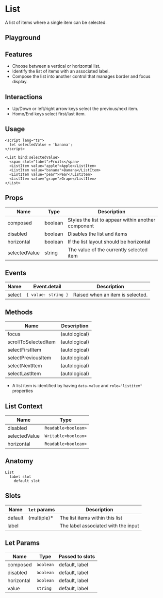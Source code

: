 <script>
    import Playground from './ListPlayground.svelte';
</script>

# List

A list of items where a single item can be selected.

## Playground

<Playground />

## Features

- Choose between a vertical or horizontal list.
- Identify the list of items with an associated label.
- Compose the list into another control that manages border and focus display.

## Interactions

- Up/Down or left/right arrow keys select the previous/next item.
- Home/End keys select first/last item.

## Usage

```svelte
<script lang="ts">
  let selectedValue = 'banana';
</script>

<List bind:selectedValue>
  <span slot="label">Fruits</span>
  <ListItem value="apple">Apple</ListItem>
  <ListItem value="banana">Banana</ListItem>
  <ListItem value="pear">Pear</ListItem>
  <ListItem value="grape">Grape</ListItem>
</List>
```

## Props

| Name          | Type    | Description                                        |
| ------------- | ------- | -------------------------------------------------- |
| composed      | boolean | Styles the list to appear within another component |
| disabled      | boolean | Disables the list and items                        |
| horizontal    | boolean | If the list layout should be horizontal            |
| selectedValue | string  | The value of the currently selected item           |

## Events

| Name   | Event.detail        | Description                      |
| ------ | ------------------- | -------------------------------- |
| select | `{ value: string }` | Raised when an item is selected. |

## Methods

| Name                 | Description   |
| -------------------- | ------------- |
| focus                | (autological) |
| scrollToSelectedItem | (autological) |
| selectFirstItem      | (autological) |
| selectPreviousItem   | (autological) |
| selectNextItem       | (autological) |
| selectLastItem       | (autological) |

- A list item is identified by having `data-value` and `role="listitem"` properties

## List Context

| Name          | Type                |
| ------------- | ------------------- |
| disabled      | `Readable<boolean>` |
| selectedValue | `Writable<boolean>` |
| horizontal    | `Readable<boolean>` |

## Anatomy

```
List
  label slot
    default slot
```

## Slots

| Name    | `let` params | Description                         |
| ------- | ------------ | ----------------------------------- |
| default | (multiple)\* | The list items within this list     |
| label   |              | The label associated with the input |

## Let Params

| Name       | Type      | Passed to slots |
| ---------- | --------- | --------------- |
| composed   | `boolean` | default, label  |
| disabled   | `boolean` | default, label  |
| horizontal | `boolean` | default, label  |
| value      | `string`  | default, label  |
